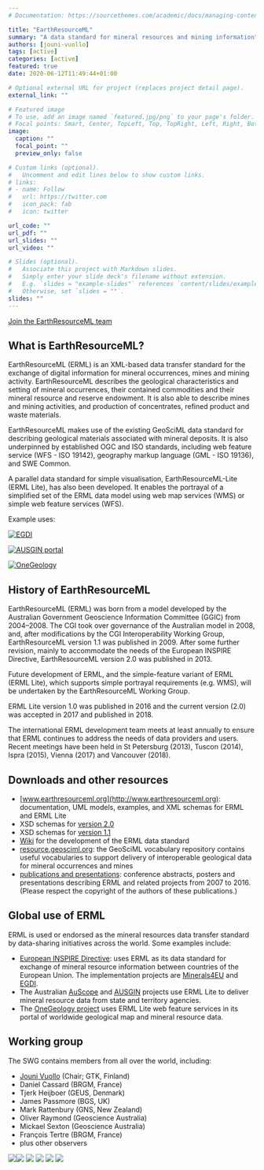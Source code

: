 ```yaml
---
# Documentation: https://sourcethemes.com/academic/docs/managing-content/

title: "EarthResourceML"
summary: "A data standard for mineral resources and mining information"
authors: [jouni-vuollo]
tags: [active]
categories: [active]
featured: true
date: 2020-06-12T11:49:44+01:00

# Optional external URL for project (replaces project detail page).
external_link: ""

# Featured image
# To use, add an image named `featured.jpg/png` to your page's folder.
# Focal points: Smart, Center, TopLeft, Top, TopRight, Left, Right, BottomLeft, Bottom, BottomRight.
image:
  caption: ""
  focal_point: ""
  preview_only: false

# Custom links (optional).
#   Uncomment and edit lines below to show custom links.
# links:
# - name: Follow
#   url: https://twitter.com
#   icon_pack: fab
#   icon: twitter

url_code: ""
url_pdf: ""
url_slides: ""
url_video: ""

# Slides (optional).
#   Associate this project with Markdown slides.
#   Simply enter your slide deck's filename without extension.
#   E.g. `slides = "example-slides"` references `content/slides/example-slides.md`.
#   Otherwise, set `slides = ""`.
slides: ""
---
```


[Join the EarthResourceML team](mailto:Jouni.Vuollo@gtk.fi?subject=Application%20to%20join%20the%20EarthResourceML%20Working%20Group)

What is EarthResourceML?
------------------------

EarthResourceML (ERML) is an XML-based data transfer standard for the exchange of digital information for mineral occurrences, mines and mining activity. EarthResourceML describes the geological characteristics and setting of mineral occurrences, their contained commodities and their mineral resource and reserve endowment. It is also able to describe mines and mining activities, and production of concentrates, refined product and waste materials.

EarthResourceML makes use of the existing GeoSciML data standard for describing geological materials associated with mineral deposits. It is also underpinned by established OGC and ISO standards, including web feature service (WFS - ISO 19142), geography markup language (GML - ISO 19136), and SWE Common.

A parallel data standard for simple visualisation, EarthResourceML-Lite (ERML Lite), has also been developed. It enables the portrayal of a simplified set of the ERML data model using web map services (WMS) or simple web feature services (WFS).

Example uses:

[![EGDI](/img/egdi_2019.jpg)](http://www.europe-geology.eu/mineral-resources/mineral-resources-map/critical-raw-materials-map/)

[![AUSGIN portal](/img/ausgin_2019.jpg)](http://portal.geoscience.gov.au/)

[![OneGeology](/img/oneGeology_2019.jpg)](http://portal.onegeology.org/OnegeologyGlobal/)

History of EarthResourceML
--------------------------

EarthResourceML (ERML) was born from a model developed by the Australian Government Geoscience Information Committee (GGIC) from 2004–2008. The CGI took over governance of the Australian model in 2008, and, after modifications by the CGI Interoperability Working Group, EarthResourceML version 1.1 was published in 2009. After some further revision, mainly to accommodate the needs of the European INSPIRE Directive, EarthResourceML version 2.0 was published in 2013.

Future development of ERML, and the simple-feature variant of ERML (ERML Lite), which supports simple portrayal requirements (e.g. WMS), will be undertaken by the EarthResourceML Working Group.

ERML Lite version 1.0 was published in 2016 and the current version (2.0) was accepted in 2017 and published in 2018.

The international ERML development team meets at least annually to ensure that ERML continues to address the needs of data providers and users. Recent meetings have been held in St Petersburg (2013), Tuscon (2014), Ispra (2015), Vienna (2017) and Vancouver (2018).

Downloads and other resources
-----------------------------

*   [www.earthresourceml.org](http://www.earthresourceml.org): documentation, UML models, examples, and XML schemas for ERML and ERML Lite
*   XSD schemas for [version 2.0](http://schemas.earthresourceml.org/2.0/)
*   XSD schemas for [version 1.1](http://www.earthresourceml.org/earthresourceml/1.1/xsd/)
*   [Wiki](https://www.seegrid.csiro.au/wiki/CGIModel/EarthResourceML) for the development of the ERML data standard
*   [resource.geosciml.org](http://resource.geosciml.org/): the GeoSciML vocabulary repository contains useful vocabularies to support delivery of interoperable geological data for mineral occurrences and mines
*   [publications and presentations](https://www.seegrid.csiro.au/wiki/CGIModel/EarthResourceMLPresentations): conference abstracts, posters and presentations describing ERML and related projects from 2007 to 2016. (Please respect the copyright of the authors of these publications.)

Global use of ERML
------------------

ERML is used or endorsed as the mineral resources data transfer standard by data-sharing initiatives across the world. Some examples include:

*   [European INSPIRE Directive](http://inspire.ec.europa.eu/): uses ERML as its data standard for exchange of mineral resource information between countries of the European Union. The implementation projects are [Minerals4EU](http://www.minerals4eu.eu/) and [EGDI](http://www.europe-geology.eu/).
*   The Australian [AuScope](http://auscope.org.au/site/) and [AUSGIN](http://www.geoscience.gov.au/) projects use ERML Lite to deliver mineral resource data from state and territory agencies.
*   The [OneGeology project](http://www.onegeology.org/) uses ERML Lite web feature services in its portal of worldwide geological map and mineral resource data.

Working group
-------------

The SWG contains members from all over the world, including:

*   [Jouni Vuollo](mailto:jouni.vuollo@gtk.fi) (Chair; GTK, Finland)
*   Daniel Cassard (BRGM, France)
*   Tjerk Heijboer (GEUS, Denmark)
*   James Passmore (BGS, UK)
*   Mark Rattenbury (GNS, New Zealand)
*   Oliver Raymond (Geoscience Australia)
*   Mickael Sexton (Geoscience Australia)
*   François Tertre (BRGM, France)
*   plus other observers

[![](/img/inspire_2019.jpg)](https://inspire.ec.europa.eu/)[![](/img/minerals4u_logo.jpg)](http://www.minerals4eu.eu/) [![](/img/ASGIN_logo.jpg)](http://www.geoscience.gov.au/) [![](/img/onegeology_logo_large.png)](http://www.onegeology.org) [![](/img/egdi_logo.jpg)](http://www.europe-geology.eu/) [![](/img/auscope.jpg)](https://www.auscope.org.au/)